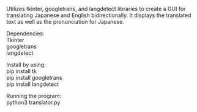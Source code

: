 Utilizes tkinter, googletrans, and langdetect libraries to create a GUI for translating Japanese and English bidirectionally. It displays the translated text as well as the pronunciation for Japanese. 

Dependencies:\
Tkinter\
googletrans\
langdetect

Install by using:\
pip install tk\
pip install googletrans\
pip install langdetect

Running the program:\
python3 translator.py
